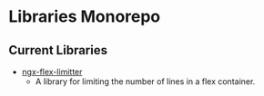 # Libraries Monorepo

## Current Libraries

- [ngx-flex-limitter](./projects/ngx-flex-limitter)
  - A library for limiting the number of lines in a flex container.
